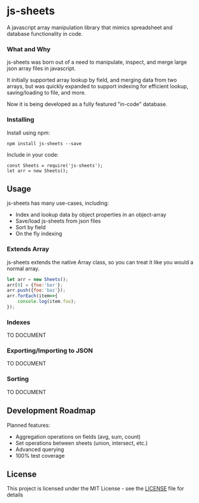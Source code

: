 # js-sheets

A javascript array manipulation library that mimics spreadsheet and database functionality in code.

### What and Why
js-sheets was born out of a need to manipulate, inspect, and merge large json array files in javascript.

It initially supported array lookup by field, and merging data from two arrays, but was quickly expanded to support indexing for efficient lookup, saving/loading to file, and more. 

Now it is being developed as a fully featured "in-code" database.

### Installing

Install using npm:
```
npm install js-sheets --save
```
Include in your code:

```
const Sheets = require('js-sheets');
let arr = new Sheets();
```

## Usage
js-sheets has many use-cases, including:
* Index and lookup data by object properties in an object-array
* Save/load js-sheets from json files
* Sort by field
* On the fly indexing

### Extends Array
js-sheets extends the native Array class, so you can treat it like you would a normal array.

```js
let arr = new Sheets();
arr[0] = {foo:'bar'};
arr.push({foo:'baz'});
arr.forEach(item=>{
    console.log(item.foo);
});
```

### Indexes
TO DOCUMENT

### Exporting/Importing to JSON
TO DOCUMENT

### Sorting
TO DOCUMENT

## Development Roadmap
Planned features:
* Aggregation operations on fields (avg, sum, count)
* Set operations between sheets (union, intersect, etc.)
* Advanced querying
* 100% test coverage

## License

This project is licensed under the MIT License - see the [LICENSE](LICENSE) file for details

